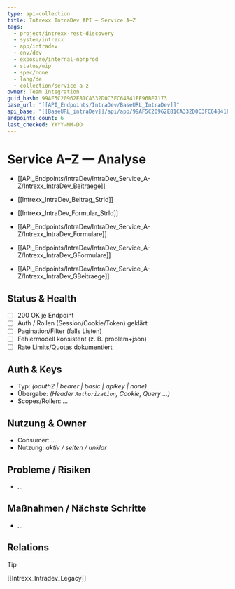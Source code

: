 ```yaml
---
type: api-collection
title: Intrexx IntraDev API — Service A–Z
tags:
  - project/intrexx-rest-discovery
  - system/intrexx
  - app/intradev
  - env/dev
  - exposure/internal-nonprod
  - status/wip
  - spec/none
  - lang/de
  - collection/service-a-z
owner: Team Integration
guid_hash: 99AF5C20962E81CA332D0C3FC64841FE96BE7173
base_url: "[[API_Endpoints/IntraDev/BaseURL_IntraDev]]"
api_base: "[[BaseURL_intraDev]]/api/app/99AF5C20962E81CA332D0C3FC64841FE96BE7173"
endpoints_count: 6
last_checked: YYYY-MM-DD
---
```


# Service A–Z — Analyse


- [[API_Endpoints/IntraDev/IntraDev_Service_A-Z/Intrexx_IntraDev_Beitraege]]
    
- [[Intrexx_IntraDev_Beitrag_StrId]]
    
- [[Intrexx_IntraDev_Formular_StrId]]
    
- [[API_Endpoints/IntraDev/IntraDev_Service_A-Z/Intrexx_IntraDev_Formulare]]
    
- [[API_Endpoints/IntraDev/IntraDev_Service_A-Z/Intrexx_IntraDev_GFormulare]]
    
- [[API_Endpoints/IntraDev/IntraDev_Service_A-Z/Intrexx_IntraDev_GBeitraege]]

## Status & Health
- [ ] 200 OK je Endpoint
- [ ] Auth / Rollen (Session/Cookie/Token) geklärt
- [ ] Pagination/Filter (falls Listen)
- [ ] Fehlermodell konsistent (z. B. problem+json)
- [ ] Rate Limits/Quotas dokumentiert

## Auth & Keys
- Typ: _(oauth2 | bearer | basic | apikey | none)_  
- Übergabe: _(Header `Authorization`, Cookie, Query …)_  
- Scopes/Rollen: _…_

## Nutzung & Owner
- Consumer: _…_  
- Nutzung: _aktiv / selten / unklar_

## Probleme / Risiken
- _…_

## Maßnahmen / Nächste Schritte
- _…_

## Relations
> [!tip]
> [[Intrexx_Intradev_Legacy]]
